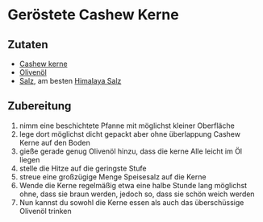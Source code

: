 # Geröstete Cashew Kerne

## Zutaten
- [Cashew kerne](../Stoffe/Rohstoffe/Cashew.md)
- [Olivenöl](../Stoffe/Rohstoffe/Olivenöl.md)
- [Salz](../Stoffe/Rohstoffe/Salze/Salz.md), am besten [Himalaya Salz](../Wichtige%20Nährstoffquellen/Lebensmittelkategorisierung_nach_Wertigkeit/Hochwertige%20Lebensmittel.md#Himalaya%20Salz)

## Zubereitung
1. nimm eine beschichtete Pfanne mit möglichst kleiner Oberfläche
2. lege dort möglichst dicht gepackt aber ohne überlappung Cashew Kerne auf den Boden
3. gieße gerade genug Olivenöl hinzu, dass die kerne Alle leicht im Öl liegen
4. stelle die Hitze auf die geringste Stufe
5. streue eine großzügige Menge Speisesalz auf die Kerne
6. Wende die Kerne regelmäßig etwa eine halbe Stunde lang möglichst ohne, dass sie braun werden, jedoch so, dass sie schön weich werden
7. Nun kannst du sowohl die Kerne essen als auch das überschüssige Olivenöl trinken


